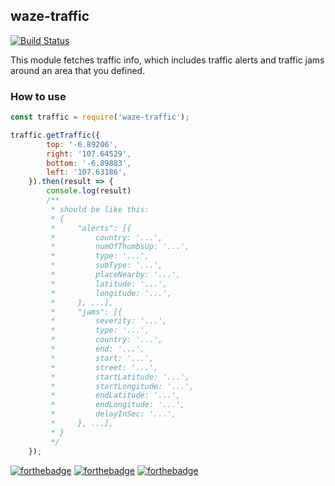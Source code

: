 ## waze-traffic
[![Build Status](https://travis-ci.org/begundal-ug/waze-traffic.svg?branch=master)](https://travis-ci.org/begundal-ug/waze-traffic)

This module fetches traffic info, which includes traffic alerts and traffic jams around an area that you defined.

### How to use

```js
const traffic = require('waze-traffic');

traffic.getTraffic({
        top: '-6.89206',
        right: '107.64529',
        bottom: '-6.89883',
        left: '107.63186',
    }).then(result => {
        console.log(result)
        /**
         * should be like this:
         * {
         *     "alerts": [{
         *         country: '...',
         *         numOfThumbsUp: '...',
         *         type: '...',
         *         subType: '...',
         *         placeNearby: '...',
         *         latitude: '...',
         *         longitude: '...',
         *     }, ...],
         *     "jams": [{
         *         severity: '...',
         *         type: '...',
         *         country: '...',
         *         end: '...',
         *         start: '...',
         *         street: '...',
         *         startLatitude: '...',
         *         startLongitude: '...',
         *         endLatitude: '...',
         *         endLongitude: '...',
         *         delayInSec: '...',
         *     }, ...],
         * }
         */
    });
```
[![forthebadge](http://forthebadge.com/images/badges/uses-badges.svg)](http://forthebadge.com) [![forthebadge](http://forthebadge.com/images/badges/certified-steve-bruhle.svg)](http://forthebadge.com) [![forthebadge](http://forthebadge.com/images/badges/reading-6th-grade-level.svg)](http://forthebadge.com)